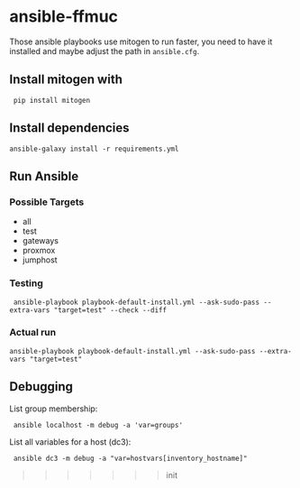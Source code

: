 # ansible-ffmuc

Those ansible playbooks use mitogen to run faster, you need to have it installed and maybe adjust the path in `ansible.cfg`.

## Install mitogen with

     pip install mitogen

## Install dependencies

    ansible-galaxy install -r requirements.yml

## Run Ansible

### Possible Targets

- all
- test
- gateways
- proxmox
- jumphost

### Testing

     ansible-playbook playbook-default-install.yml --ask-sudo-pass --extra-vars "target=test" --check --diff

### Actual run

    ansible-playbook playbook-default-install.yml --ask-sudo-pass --extra-vars "target=test"

## Debugging

List group membership:

     ansible localhost -m debug -a 'var=groups'

List all variables for a host (dc3):

     ansible dc3 -m debug -a "var=hostvars[inventory_hostname]"

>>>>>>> init
